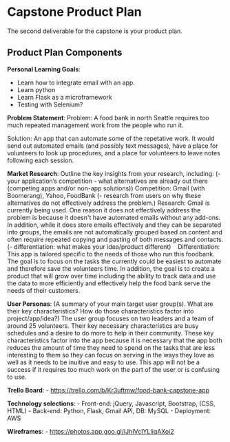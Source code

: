 # Capstone Product Plan
The second deliverable for the capstone is your product plan.

## Product Plan Components
 __Personal Learning Goals__: 
 - Learn how to integrate email with an app.
 - Learn python
 - Learn Flask as a microframework
 - Testing with Selenium?

 __Problem Statement__: 
Problem: A food bank in north Seattle requires too much repeated management work from the people who run it.

Solution: An app that can automate some of the repetative work.  It would send out automated emails (and possibly text messages), have a place for volunteers to look up procedures, and a place for volunteers to leave notes following each session.  

 __Market Research__: Outline the key insights from your research, including:
    (- your application’s competition - what alternatives are already out there (competing apps and/or non-app solutions))
    Competition: Gmail (with Boomerang), Yahoo, FoodBank
    (- research from users on why these alternatives do not effectively address the problem.)
    Research: Gmail is currently being used.  One reason it does not effectively address the problem is because it doesn't have automated emails without any add-ons.  In addition, while it does store emails effectively and they can be separated into groups, the emails are not automatically grouped based on content and often require repeated copying and pasting of both messages and contacts. 
    (- differentiation: what makes your idea/product different)
    Differentiation: This app is tailored specific to the needs of those who run this foodbank.  The goal is to focus on the tasks the currently could be easiest to automate and therefore save the volunteers time.  In addition, the goal is to create a product that will grow over time including the ability to track data and use the data to more efficiently and effectively help the food bank serve the needs of their customers.
    
 __User Personas__: (A summary of your main target user group(s). What are their key characteristics? How do those characteristics factor into project/app/idea?) The user group focuses on two leaders and a team of around 25 volunteers.  Their key necessary characteristics are busy schedules and a desire to do more to help in their community.  These key characteristics factor into the app because it is necessary that the app both reduces the amount of time they need to spend on the tasks that are less interesting to them so they can focus on serving in the ways they love as well as it needs to be inuitive and easy to use. This app will not be a success if it requires too much work on the part of the user or is confusing to use. 

 __Trello Board__:
    - https://trello.com/b/Kr3uftmw/food-bank-capstone-app
  
 __Technology selections__:
    - Front-end: jQuery, Javascript, Bootstrap, (CSS, HTML)
    - Back-end: Python, Flask, Gmail API, DB: MySQL
    - Deployment: AWS
  
 __Wireframes__:
    - https://photos.app.goo.gl/lJhIVcIYLIiqAXoi2


